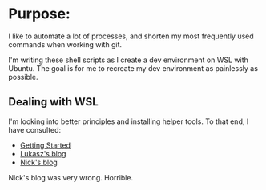 # Purpose:

I like to automate a lot of processes, and shorten my most frequently used commands when working with git.

I'm writing these shell scripts as I create a dev environment on WSL with Ubuntu. The goal is for me to recreate my dev environment as painlessly as possible.

## Dealing with WSL

I'm looking into better principles and installing helper tools. To that end, I have consulted:

- [Getting Started](https://medium.com/@janelgbrandon/a-guide-for-using-wsl-for-development-d135670313a6)
- [Lukasz's blog](https://cepa.io/2018/02/10/linuxizing-your-windows-pc-part1/#getting-terminal)
- [Nick's blog](https://nickjanetakis.com/blog/a-linux-dev-environment-on-windows-with-wsl-docker-tmux-and-vscode)

Nick's blog was very wrong. Horrible.
